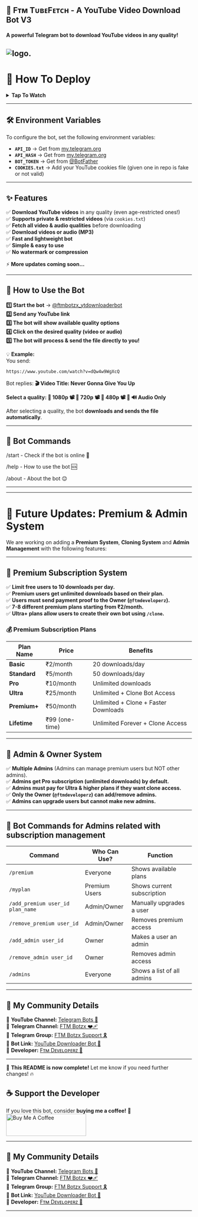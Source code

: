 
## 🔴 Fᴛᴍ TᴜʙᴇFᴇᴛᴄʜ - A YouTube Video Download Bot V3  
#### A powerful Telegram bot to download YouTube videos in any quality!  

 ![logo](https://raw.githubusercontent.com/ftmdeveloperz/ftmtubefetch/main/logo.jpg).
---

# 🚀 How To Deploy
<b><details><summary>Tap To Watch</summary>

### 📌 Render Deployment
<a href="https://youtu.be/A4l6LPi-lM?feature=shared"><img alt="Deploy on Render" src="https://img.shields.io/badge/-YouTube-red?style=for-the-badge&logo=youtube&logoColor=white"/></a>

### 📌 Heroku Deployment
<a href="https://youtu.be/ms_ApEgbSA?feature=shared"><img alt="Deploy on Heroku" src="https://img.shields.io/badge/-YouTube-red?style=for-the-badge&logo=youtube&logoColor=white"/></a>

</b>
</details>

---

## 🛠 Environment Variables
To configure the bot, set the following environment variables:  

- **`API_ID`** → Get from [my.telegram.org](https://my.telegram.org/)  
- **`API_HASH`** → Get from [my.telegram.org](https://my.telegram.org/)  
- **`BOT_TOKEN`** → Get from [@BotFather](https://t.me/BotFather)  
- **`COOKIES.txt`** → Add your YouTube cookies file (given one in repo is fake or not valid) 

---

## ✨ Features
✅ **Download YouTube videos** in any quality (even age-restricted ones!)  
✅ **Supports private & restricted videos** (via `cookies.txt`)  
✅ **Fetch all video & audio qualities** before downloading  
✅ **Download videos or audio (MP3)**  
✅ **Fast and lightweight bot**  
✅ **Simple & easy to use**  
✅ **No watermark or compression**  

⚡ **More updates coming soon...**

---

## 🤖 How to Use the Bot
**1️⃣ Start the bot** → [@ftmbotzx_ytdownloaderbot](https://t.me/ftmbotzx_ytdownloaderbot)  
**2️⃣ Send any YouTube link**  
**3️⃣ The bot will show available quality options**  
**4️⃣ Click on the desired quality (video or audio)**  
**5️⃣ The bot will process & send the file directly to you!**  

💡 **Example:**  
You send:
```bash
https://www.youtube.com/watch?v=dQw4w9WgXcQ
```
Bot replies:
**🎬 Video Title: Never Gonna Give You Up**

**Select a quality: 🔹 1080p 📽️ 🔹 720p 📽️ 🔹 480p 📽️ 🔹 🔊 Audio Only**

After selecting a quality, the bot **downloads and sends the file automatically**.  

---

## 🤖 Bot Commands

/start - Check if the bot is online 🔔 

/help - How to use the bot 🆘 

/about - About the bot 😌

---
---

# 🚀 Future Updates: Premium & Admin System  

We are working on adding a **Premium System**, **Cloning System** and **Admin Management** with the following features:  

---

## **🔹 Premium Subscription System**  
✅ **Limit free users to 10 downloads per day.**  
✅ **Premium users get unlimited downloads based on their plan.**  
✅ **Users must send payment proof to the Owner (`@ftmdeveloperz`).**  
✅ **7-8 different premium plans starting from ₹2/month.**  
✅ **Ultra+ plans allow users to create their own bot using `/clone`.**  

### **💰 Premium Subscription Plans**  
| Plan Name  | Price  | Benefits |  
|------------|--------|----------|  
| **Basic** | ₹2/month  | 20 downloads/day  |  
| **Standard** | ₹5/month  | 50 downloads/day  |  
| **Pro** | ₹10/month  | Unlimited downloads  |  
| **Ultra** | ₹25/month | Unlimited + Clone Bot Access  |  
| **Premium+** | ₹50/month | Unlimited + Clone + Faster Downloads  |  
| **Lifetime** | ₹99 (one-time) | Unlimited Forever + Clone Access  |  

---

## **🔹 Admin & Owner System**  
✅ **Multiple Admins** (Admins can manage premium users but NOT other admins).  
✅ **Admins get Pro subscription (unlimited downloads) by default.**  
✅ **Admins must pay for Ultra & higher plans if they want clone access.**  
✅ **Only the Owner (`@ftmdeveloperz`) can add/remove admins.**  
✅ **Admins can upgrade users but cannot make new admins.**  

---

## **🔹 Bot Commands for Admins related with subscription management**  
| Command | Who Can Use? | Function |  
|---------|-------------|----------|  
| `/premium` | Everyone | Shows available plans |  
| `/myplan` | Premium Users | Shows current subscription |  
| `/add_premium user_id plan_name` | Admin/Owner | Manually upgrades a user |  
| `/remove_premium user_id` | Admin/Owner | Removes premium access |  
| `/add_admin user_id` | Owner | Makes a user an admin |  
| `/remove_admin user_id` | Owner | Removes admin access |  
| `/admins` | Everyone | Shows a list of all admins |  

---

## 📢 My Community Details  
🔹 **YouTube Channel:** [Telegram Bots 🤖](https://youtube.com/@ftmbotzx?feature=shared)  
🔹 **Telegram Channel:** [FTM Botzx ❤️‍🩹](https://t.me/ftmbotzx)  
🔹 **Telegram Group:** [FTM Botzx Support 🎗️](https://t.me/ftmbotzx_SUPPORT)  
🔹 **Bot Link:** [YouTube Downloader Bot 🤖](https://t.me/ftmbotzx_ytdownloaderbot)  
🔹 **Developer:** [Fᴛᴍ Dᴇᴠᴇʟᴏᴘᴇʀᴢ 👑](https://t.me/ftmdeveloperz)  

---

🚀 **This README is now complete!** Let me know if you need further changes! 🔥
## ☕ Support the Developer
If you love this bot, consider **buying me a coffee!** 🥹  
<a href="https://www.buymeacoffee.com/ftmdeveloperz" target="_blank"><img src="https://cdn.buymeacoffee.com/buttons/v2/arial-yellow.png" alt="Buy Me A Coffee" style="height: 60px !important;width: 217px !important;"></a>

---

## 📢 My Community Details
🔹 **YouTube Channel:** [Telegram Bots 🤖](https://youtube.com/@ftmbotzx?feature=shared)  
🔹 **Telegram Channel:** [FTM Botzx ❤️‍🩹](https://t.me/ftmbotzx)  
🔹 **Telegram Group:** [FTM Botzx Support 🎗️](https://t.me/ftmbotzx_SUPPORT)  
🔹 **Bot Link:** [YouTube Downloader Bot 🤖](https://t.me/ftmbotzx_ytdownloaderbot)  
🔹 **Developer:** [Fᴛᴍ Dᴇᴠᴇʟᴏᴘᴇʀᴢ 👑](https://t.me/ftmdeveloperz)  

---

